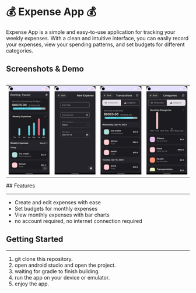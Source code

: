 # 💰 Expense App 💰

Expense App is a simple and easy-to-use application for tracking your weekly expenses. With a clean and intuitive interface, you can easily record your expenses, view your spending patterns, and set budgets for different categories.

## Screenshots & Demo
<div style="overflow-x: auto;">
    <table>
    <tr>
        <td>
              <img src="https://raw.githubusercontent.com/NakiriYuuzu/ExpenseApp/master/doc/image/img.png" width="200">
        </td>
        <td>
            <img src="https://raw.githubusercontent.com/NakiriYuuzu/ExpenseApp/master/doc/image/img_1.png" width="200">
        </td>
        <td>
            <img src="https://raw.githubusercontent.com/NakiriYuuzu/ExpenseApp/master/doc/image/img_2.png" width="200">
        </td>
        <td>
            <img src="https://raw.githubusercontent.com/NakiriYuuzu/ExpenseApp/master/doc/image/img_3.png" width="200">
        </td>
    </tr>
    </table>
</div>
## Features

---

- Create and edit expenses with ease
- Set budgets for monthly expenses
- View monthly expenses with bar charts 
- no account required, no internet connection required

## Getting Started

---

1. git clone this repository.
2. open android studio and open the project.
3. waiting for gradle to finish building.
4. run the app on your device or emulator.
5. enjoy the app.
